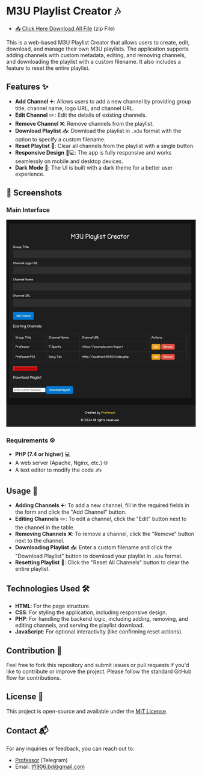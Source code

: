 # M3U Playlist Creator 🎶
- [📥 Click Here Download All File](https://github.com/Professor-906/M3U-Playlist-Creator/raw/refs/heads/main/All%20File-M3U%20Playlist%20Creator.zip) (zip File)

This is a web-based M3U Playlist Creator that allows users to create, edit, download, and manage their own M3U playlists. The application supports adding channels with custom metadata, editing, and removing channels, and downloading the playlist with a custom filename. It also includes a feature to reset the entire playlist.

## Features ✨

- **Add Channel** ➕: Allows users to add a new channel by providing group title, channel name, logo URL, and channel URL.
- **Edit Channel** ✏️: Edit the details of existing channels.
- **Remove Channel** ❌: Remove channels from the playlist.
- **Download Playlist** 📥: Download the playlist in `.m3u` format with the option to specify a custom filename.
- **Reset Playlist** 🔄: Clear all channels from the playlist with a single button.
- **Responsive Design** 📱💻: The app is fully responsive and works seamlessly on mobile and desktop devices.
- **Dark Mode** 🌙: The UI is built with a dark theme for a better user experience.

## 📸 Screenshots

### Main Interface
![Main Interface](ss1.png)

### Requirements ⚙️

- **PHP (7.4 or higher)** 💻
- A web server (Apache, Nginx, etc.) 🌐
- A text editor to modify the code ✍️

## Usage 📜

- **Adding Channels** ➕: To add a new channel, fill in the required fields in the form and click the "Add Channel" button.
- **Editing Channels** ✏️: To edit a channel, click the "Edit" button next to the channel in the table.
- **Removing Channels** ❌: To remove a channel, click the "Remove" button next to the channel.
- **Downloading Playlist** 📥: Enter a custom filename and click the "Download Playlist" button to download your playlist in `.m3u` format.
- **Resetting Playlist** 🔄: Click the "Reset All Channels" button to clear the entire playlist.

## Technologies Used 🛠️

- **HTML**: For the page structure.
- **CSS**: For styling the application, including responsive design.
- **PHP**: For handling the backend logic, including adding, removing, and editing channels, and serving the playlist download.
- **JavaScript**: For optional interactivity (like confirming reset actions).

## Contribution 🤝

Feel free to fork this repository and submit issues or pull requests if you'd like to contribute or improve the project. Please follow the standard GitHub flow for contributions.

## License 📝

This project is open-source and available under the [MIT License](LICENSE).

## Contact 📬

For any inquiries or feedback, you can reach out to:

- [Professor](https://t.me/professor906) (Telegram)
- Email: [tfl906.bd@gmail.com](mailto:tfl906.bd@gmail.com)
